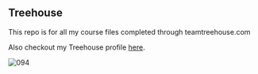 ## Treehouse

This repo is for all my course files completed through teamtreehouse.com

Also checkout my Treehouse profile [here](https://teamtreehouse.com/marisjp).

![094](https://user-images.githubusercontent.com/25632608/66718477-63f66600-ee1f-11e9-9606-d363af6d2770.JPG)

